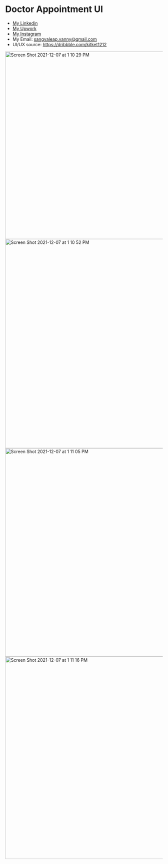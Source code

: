 # Doctor Appointment UI

- [My Linkedin](https://www.linkedin.com/in/sangvaleap-vanny-353b25aa/)
- [My Upwork](https://www.upwork.com/freelancers/~01482fe63544bbcb48)
- [My Instagram](https://www.instagram.com/sangvaleap.v/)
- My Email: sangvaleap.vanny@gmail.com
- UI/UX source: https://dribbble.com/kitket1212

<img width="598" alt="Screen Shot 2021-12-07 at 1 10 29 PM" src="https://user-images.githubusercontent.com/86506519/144976692-ac2ba200-511e-4d6f-9765-28e9211cb1bf.png">
<img width="667" alt="Screen Shot 2021-12-07 at 1 10 52 PM" src="https://user-images.githubusercontent.com/86506519/144976708-a75316a8-969e-46f0-bd66-081ebf825870.png">
<img width="665" alt="Screen Shot 2021-12-07 at 1 11 05 PM" src="https://user-images.githubusercontent.com/86506519/144976709-de23c8ac-8c52-4ffa-92ca-e150473979bc.png">
<img width="645" alt="Screen Shot 2021-12-07 at 1 11 16 PM" src="https://user-images.githubusercontent.com/86506519/144976713-b59b5a4b-3953-4da6-8afc-f24a6e5e5303.png">
